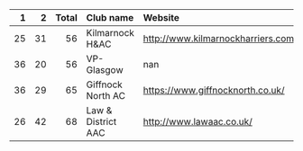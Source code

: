 |   1 |   2 |   Total | Club name          | Website                            |
|----:|----:|--------:|:-------------------|:-----------------------------------|
|  25 |  31 |      56 | Kilmarnock H&AC    | http://www.kilmarnockharriers.com/ |
|  36 |  20 |      56 | VP-Glasgow         | nan                                |
|  36 |  29 |      65 | Giffnock North AC  | https://www.giffnocknorth.co.uk/   |
|  26 |  42 |      68 | Law & District AAC | http://www.lawaac.co.uk/           |